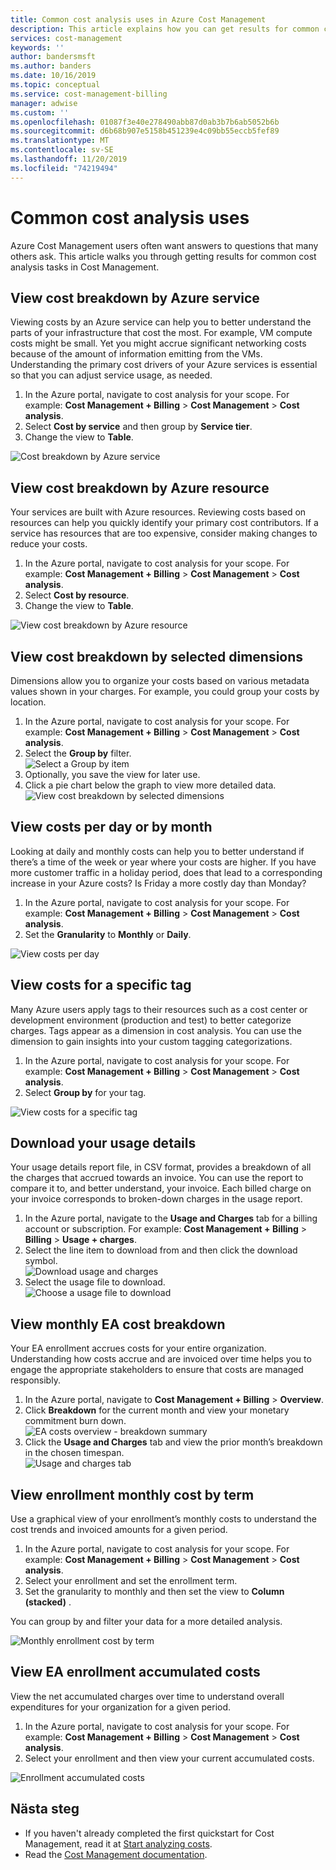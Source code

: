 ```yaml
---
title: Common cost analysis uses in Azure Cost Management
description: This article explains how you can get results for common cost analysis tasks in Azure Cost Management.
services: cost-management
keywords: ''
author: bandersmsft
ms.author: banders
ms.date: 10/16/2019
ms.topic: conceptual
ms.service: cost-management-billing
manager: adwise
ms.custom: ''
ms.openlocfilehash: 01087f3e40e278490abb87d0ab3b7b6ab5052b6b
ms.sourcegitcommit: d6b68b907e5158b451239e4c09bb55eccb5fef89
ms.translationtype: MT
ms.contentlocale: sv-SE
ms.lasthandoff: 11/20/2019
ms.locfileid: "74219494"
---
```

# <a name="common-cost-analysis-uses"></a>Common cost analysis uses

Azure Cost Management users often want answers to questions that many others ask. This article walks you through getting results for common cost analysis tasks in Cost Management.

## <a name="view-cost-breakdown-by-azure-service"></a>View cost breakdown by Azure service

Viewing costs by an Azure service can help you to better understand the parts of your infrastructure that cost the most. For example, VM compute costs might be small. Yet you might accrue significant networking costs because of the amount of information emitting from the VMs. Understanding the primary cost drivers of your Azure services is essential so that you can adjust service usage, as needed.

1. In the Azure portal, navigate to cost analysis for your scope. For example: **Cost Management + Billing** > **Cost Management** > **Cost analysis**.
1. Select **Cost by service** and then group by **Service tier**.
1. Change the view to **Table**.

![Cost breakdown by Azure service](./media/cost-analysis-common-uses/breakdown-by-service.png)

## <a name="view-cost-breakdown-by-azure-resource"></a>View cost breakdown by Azure resource

Your services are built with Azure resources. Reviewing costs based on resources can help you quickly identify your primary cost contributors. If a service has resources that are too expensive, consider making changes to reduce your costs.

1. In the Azure portal, navigate to cost analysis for your scope. For example: **Cost Management + Billing** > **Cost Management** > **Cost analysis**.
1. Select **Cost by resource**.
1. Change the view to **Table**.

![View cost breakdown by Azure resource](./media/cost-analysis-common-uses/cost-by-resource.png)

## <a name="view-cost-breakdown-by-selected-dimensions"></a>View cost breakdown by selected dimensions

Dimensions allow you to organize your costs based on various metadata values shown in your charges. For example, you could group your costs by location.

1. In the Azure portal, navigate to cost analysis for your scope. For example: **Cost Management + Billing** > **Cost Management** > **Cost analysis**.
1. Select the **Group by** filter.  
    ![Select a Group by item](./media/cost-analysis-common-uses/group-by.png)
1. Optionally, you save the view for later use.
1. Click a pie chart below the graph to view more detailed data.  
    ![View cost breakdown by selected dimensions](./media/cost-analysis-common-uses/drill-down.png)

## <a name="view-costs-per-day-or-by-month"></a>View costs per day or by month

Looking at daily and monthly costs can help you to better understand if there’s a time of the week or year where your costs are higher. If you have more customer traffic in a holiday period, does that lead to a corresponding increase in your Azure costs? Is Friday a more costly day than Monday?

1. In the Azure portal, navigate to cost analysis for your scope. For example: **Cost Management + Billing** > **Cost Management** > **Cost analysis**.
1. Set the **Granularity** to **Monthly** or **Daily**.

![View costs per day](./media/cost-analysis-common-uses/daily-granularity.png)

## <a name="view-costs-for-a-specific-tag"></a>View costs for a specific tag

Many Azure users apply tags to their resources such as a cost center or development environment (production and test) to better categorize charges. Tags appear as a dimension in cost analysis. You can use the dimension to gain insights into your custom tagging categorizations.

1. In the Azure portal, navigate to cost analysis for your scope. For example: **Cost Management + Billing** > **Cost Management** > **Cost analysis**.
1. Select **Group by** for your tag.

![View costs for a specific tag](./media/cost-analysis-common-uses/tag.png)

## <a name="download-your-usage-details"></a>Download your usage details

Your usage details report file, in CSV format, provides a breakdown of all the charges that accrued towards an invoice. You can use the report to compare it to, and better understand, your invoice. Each billed charge on your invoice corresponds to broken-down charges in the usage report.

1. In the Azure portal, navigate to the **Usage and Charges** tab for a billing account or subscription. For example: **Cost Management + Billing** > **Billing** > **Usage + charges**.
1. Select the line item to download from and then click the download symbol.  
    ![Download usage and charges](./media/cost-analysis-common-uses/download1.png)
1.  Select the usage file to download.  
    ![Choose a usage file to download](./media/cost-analysis-common-uses/download2.png)

## <a name="view-monthly-ea-cost-breakdown"></a>View monthly EA cost breakdown

Your EA enrollment accrues costs for your entire organization. Understanding how costs accrue and are invoiced over time helps you to engage the appropriate stakeholders to ensure that costs are managed responsibly.

1. In the Azure portal, navigate to **Cost Management + Billing** > **Overview**.
1. Click **Breakdown** for the current month and view your monetary commitment burn down.  
    ![EA costs overview - breakdown summary](./media/cost-analysis-common-uses/breakdown1.png)
1.  Click the **Usage and Charges** tab and view the prior month’s breakdown in the chosen timespan.  
    ![Usage and charges tab](./media/cost-analysis-common-uses/breakdown2.png)

## <a name="view-enrollment-monthly-cost-by-term"></a>View enrollment monthly cost by term

Use a graphical view of your enrollment’s monthly costs to understand the cost trends and invoiced amounts for a given period.

1. In the Azure portal, navigate to cost analysis for your scope. For example: **Cost Management + Billing** > **Cost Management** > **Cost analysis**.
1. Select your enrollment and set the enrollment term.
1. Set the granularity to monthly and then set the view to **Column     (stacked)** .

You can group by and filter your data for a more detailed analysis.

![Monthly enrollment cost by term](./media/cost-analysis-common-uses/enrollment-term1.png)

## <a name="view-ea-enrollment-accumulated-costs"></a>View EA enrollment accumulated costs

View the net accumulated charges over time to understand overall expenditures for your organization for a given period.

1. In the Azure portal, navigate to cost analysis for your scope. For example: **Cost Management + Billing** > **Cost Management** > **Cost analysis**.
1. Select your enrollment and then view your current accumulated costs.

![Enrollment accumulated costs](./media/cost-analysis-common-uses/cost-analysis-enrollment.png)

## <a name="next-steps"></a>Nästa steg
- If you haven't already completed the first quickstart for Cost Management, read it at [Start analyzing costs](quick-acm-cost-analysis.md).
- Read the [Cost Management documentation](index.yml).
